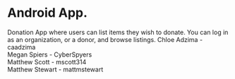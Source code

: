 # Android App.
Donation App where users can list items they wish to donate.
You can log in as an organization, or a donor, and browse listings.
Chloe Adzima - caadzima\
Megan Spiers - CyberSpyers\
Matthew Scott - mscott314\
Matthew Stewart - mattmstewart

